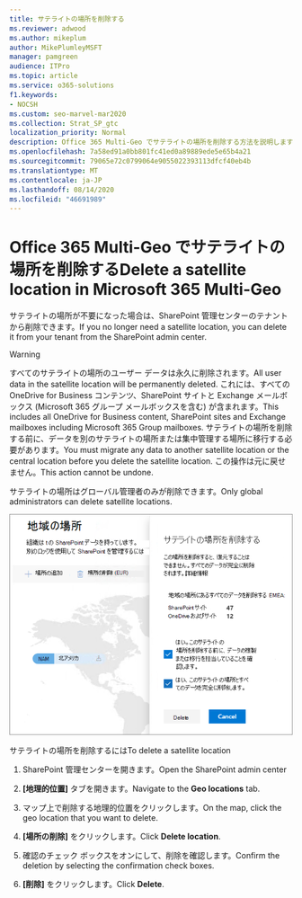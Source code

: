 ```yaml
---
title: サテライトの場所を削除する
ms.reviewer: adwood
ms.author: mikeplum
author: MikePlumleyMSFT
manager: pamgreen
audience: ITPro
ms.topic: article
ms.service: o365-solutions
f1.keywords:
- NOCSH
ms.custom: seo-marvel-mar2020
ms.collection: Strat_SP_gtc
localization_priority: Normal
description: Office 365 Multi-Geo でサテライトの場所を削除する方法を説明します。 サテライトの場所が削除されると、すべてのユーザーデータも完全に削除されます。
ms.openlocfilehash: 7a58ed91a0bb801fc41ed0a89889ede5e65b4a21
ms.sourcegitcommit: 79065e72c0799064e9055022393113dfcf40eb4b
ms.translationtype: MT
ms.contentlocale: ja-JP
ms.lasthandoff: 08/14/2020
ms.locfileid: "46691989"
---
```

# <a name="delete-a-satellite-location-in-microsoft-365-multi-geo"></a><span data-ttu-id="1535e-104">Office 365 Multi-Geo でサテライトの場所を削除する</span><span class="sxs-lookup"><span data-stu-id="1535e-104">Delete a satellite location in Microsoft 365 Multi-Geo</span></span>

<span data-ttu-id="1535e-105">サテライトの場所が不要になった場合は、SharePoint 管理センターのテナントから削除できます。</span><span class="sxs-lookup"><span data-stu-id="1535e-105">If you no longer need a satellite location, you can delete it from your tenant from the SharePoint admin center.</span></span>

> [!WARNING]
> <span data-ttu-id="1535e-106">すべてのサテライトの場所のユーザー データは永久に削除されます。</span><span class="sxs-lookup"><span data-stu-id="1535e-106">All user data in the satellite location will be permanently deleted.</span></span> <span data-ttu-id="1535e-107">これには、すべての OneDrive for Business コンテンツ、SharePoint サイトと Exchange メールボックス (Microsoft 365 グループ メールボックスを含む) が含まれます。</span><span class="sxs-lookup"><span data-stu-id="1535e-107">This includes all OneDrive for Business content, SharePoint sites and Exchange mailboxes including Microsoft 365 Group mailboxes.</span></span> <span data-ttu-id="1535e-108">サテライトの場所を削除する前に、データを別のサテライトの場所または集中管理する場所に移行する必要があります。</span><span class="sxs-lookup"><span data-stu-id="1535e-108">You must migrate any data to another satellite location or the central location before you delete the satellite location.</span></span> <span data-ttu-id="1535e-109">この操作は元に戻せません。</span><span class="sxs-lookup"><span data-stu-id="1535e-109">This action cannot be undone.</span></span>

<span data-ttu-id="1535e-110">サテライトの場所はグローバル管理者のみが削除できます。</span><span class="sxs-lookup"><span data-stu-id="1535e-110">Only global administrators can delete satellite locations.</span></span>

![地理的位置の削除の UI を表示する Multi-Geo 管理センターのスクリーンショット](../media/multi-geo-delete-satellite-location.png)

<span data-ttu-id="1535e-112">サテライトの場所を削除するには</span><span class="sxs-lookup"><span data-stu-id="1535e-112">To delete a satellite location</span></span>

1. <span data-ttu-id="1535e-113">SharePoint 管理センターを開きます。</span><span class="sxs-lookup"><span data-stu-id="1535e-113">Open the SharePoint admin center</span></span>

2. <span data-ttu-id="1535e-114">**[地理的位置]** タブを開きます。</span><span class="sxs-lookup"><span data-stu-id="1535e-114">Navigate to the **Geo locations** tab.</span></span>

3. <span data-ttu-id="1535e-115">マップ上で削除する地理的位置をクリックします。</span><span class="sxs-lookup"><span data-stu-id="1535e-115">On the map, click the geo location that you want to delete.</span></span>

4. <span data-ttu-id="1535e-116">**[場所の削除]** をクリックします。</span><span class="sxs-lookup"><span data-stu-id="1535e-116">Click **Delete location**.</span></span>

5. <span data-ttu-id="1535e-117">確認のチェック ボックスをオンにして、削除を確認します。</span><span class="sxs-lookup"><span data-stu-id="1535e-117">Confirm the deletion by selecting the confirmation check boxes.</span></span>

6. <span data-ttu-id="1535e-118">**[削除]** をクリックします。</span><span class="sxs-lookup"><span data-stu-id="1535e-118">Click **Delete**.</span></span>
